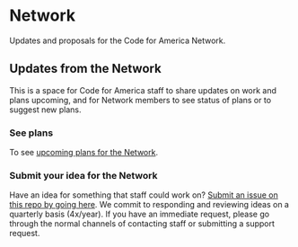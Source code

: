 # Network
Updates and proposals for the Code for America Network.

## Updates from the Network

This is a space for Code for America staff to share updates on work and plans upcoming, and for Network members to see status of plans or to suggest new plans.

### See plans

To see [upcoming plans for the Network](https://github.com/codeforamerica/network/projects/2).

### Submit your idea for the Network

Have an idea for something that staff could work on? [Submit an issue on this repo by going here](https://github.com/codeforamerica/network/issues/new). We commit to responding and reviewing ideas on a quarterly basis (4x/year). If you have an immediate request, please go through the normal channels of contacting staff or submitting a support request.
